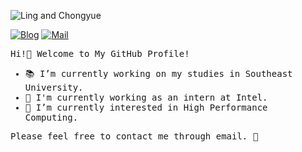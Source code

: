 ![Ling and Chongyue](https://github.com/JinBridger/JinBridger/assets/89779290/bb10497e-0e04-4374-9d73-0f2c5bc59dce)

[![Blog](https://img.shields.io/badge/Blog-JinBridger-informational.svg)](http://jinbridger.github.io)
[![Mail](https://img.shields.io/badge/Mail-jinqiao@seu.edu.cn-important.svg)](mailto:jinqiao@seu.edu.cn)

<samp>Hi!👋 Welcome to My GitHub Profile!</samp>

<samp>

- 📚 I’m currently working on my studies in Southeast University.
- 💼 I'm currently working as an intern at Intel.
- 🌱 I’m currently interested in High Performance Computing.

</samp>

<samp>Please feel free to contact me through email. 🥰</samp>
